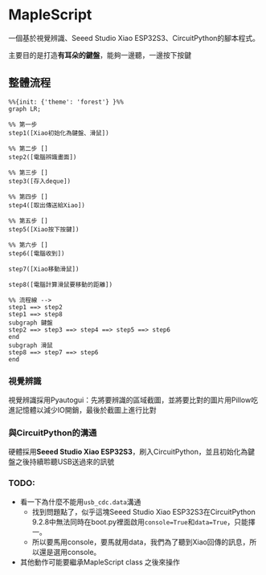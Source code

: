 # MapleScript
一個基於視覺辨識、Seeed Studio Xiao ESP32S3、CircuitPython的腳本程式。

主要目的是打造**有耳朵的鍵盤**，能夠一邊聽，一邊按下按鍵

## 整體流程
```mermaid
%%{init: {'theme': 'forest'} }%%
graph LR;

%% 第一步 
step1([Xiao初始化為鍵盤、滑鼠])

%% 第二步 []
step2([電腦辨識畫面])

%% 第三步 []
step3([存入deque])

%% 第四步 []
step4([取出傳送給Xiao])

%% 第五步 []
step5([Xiao按下按鍵])

%% 第六步 []
step6([電腦收到])

step7([Xiao移動滑鼠])

step8([電腦計算滑鼠要移動的距離])

%% 流程線 -->
step1 ==> step2
step1 ==> step8
subgraph 鍵盤
step2 ==> step3 ==> step4 ==> step5 ==> step6 
end
subgraph 滑鼠
step8 ==> step7 ==> step6
end
```

### 視覺辨識
視覺辨識採用Pyautogui：先將要辨識的區域截圖，並將要比對的圖片用Pillow吃進記憶體以減少IO開銷，最後於截圖上進行比對

### 與CircuitPython的溝通
硬體採用**Seeed Studio Xiao ESP32S3**，刷入CircuitPython，並且初始化為鍵盤之後持續聆聽USB送過來的訊號

### TODO:
- 看一下為什麼不能用`usb_cdc.data`溝通
  - 找到問題點了，似乎這塊Seeed Studio Xiao ESP32S3在CircuitPython 9.2.8中無法同時在boot.py裡面啟用`console=True`和`data=True`，只能擇一。 
  - 所以要馬用console，要馬就用data，我們為了聽到Xiao回傳的訊息，所以還是選用console。
- 其他動作可能要繼承MapleScript class 之後來操作

